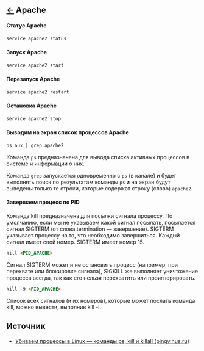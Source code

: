 [&larr;](readme.md "SSH") Apache
--------------------------------

#### Статус Apache

```markdown
service apache2 status
```

#### Запуск Apache

```markdown
service apache2 start
```

#### Перезапуск Apache

```markdown
service apache2 restart
```

#### Остановка Apache

```markdown
service apache2 stop
```

#### Выводим на экран список процессов Apache

```markdown
ps aux | grep apache2
```

Команда `ps` предназначена для вывода списка активных процессов в системе и информации о них. 

Команда `grep` запускается одновременно с `ps` (в канале) и будет выполнять поиск по результатам команды `ps` и на экран будут выведены только те строки, которые содержат строку (слово) `apache2`.

#### Завершаем процесс по PID

Команда kill предназначена для посылки сигнала процессу. По умолчанию, если мы не указываем какой сигнал посылать, посылается сигнал SIGTERM (от слова termination — завершение). SIGTERM указывает процессу на то, что необходимо завершиться. Каждый сигнал имеет свой номер. SIGTERM имеет номер 15.

```markdown
kill <PID_APACHE>
```

Сигнал SIGTERM может и не остановить процесс (например, при перехвате или блокировке сигнала), SIGKILL же выполняет уничтожение процесса всегда, так как его нельзя перехватить или проигнорировать.

```markdown
kill -9 <PID_APACHE>
```

Список всех сигналов (и их номеров), которые может послать команда kill, можно вывести, выполнив kill -l.

## Источник

- [Убиваем процессы в Linux — команды ps, kill и killall (pingvinus.ru)](https://pingvinus.ru/note/ps-kill-killall)
